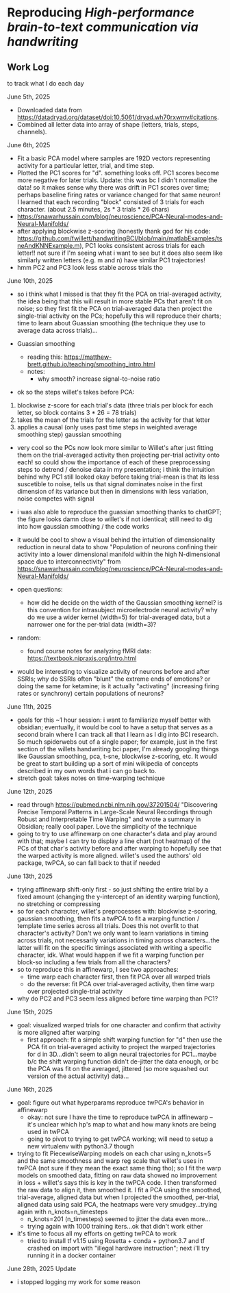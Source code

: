 # Reproducing *High-performance brain-to-text communication via handwriting*

## Work Log

to track what I do each day

June 5th, 2025
- Downloaded data from https://datadryad.org/dataset/doi:10.5061/dryad.wh70rxwmv#citations.
- Combined all letter data into array of shape (letters, trials, steps, channels).

June 6th, 2025
- Fit a basic PCA model where samples are 192D vectors representing activity for
a particular letter, trial, and time step.
- Plotted the PC1 scores for "d". something looks off. PC1 scores become more negative
for later trials. Update: this was bc I didn't normalize the data! so it makes
sense why there was drift in PC1 scores over time; perhaps baseline firing rates
or variance changed for that same neuron! I learned that each recording "block"
consisted of 3 trials for each character. (about 2.5 minutes, 2s * 3 trials * 26 chars)
- https://snawarhussain.com/blog/neuroscience/PCA-Neural-modes-and-Neural-Manifolds/
- after applying blockwise z-scoring (honestly thank god for his code: https://github.com/fwillett/handwritingBCI/blob/main/matlabExamples/tsneAndKNNExample.m), PC1 looks
consistent across trials for each letter!! not sure if I'm seeing what i want to see
but it does also seem like similarly written letters (e.g. m and n) have similar
PC1 trajectories!
- hmm PC2 and PC3 look less stable across trials tho


June 10th, 2025
- so i think what I missed is that they fit the PCA on trial-averaged activity,
the idea being that this will result in more stable PCs that aren't fit on noise;
so they first fit the PCA on trial-averaged data then project the single-trial
activity on the PCs; hopefully this will reproduce their charts; time to learn
about Guassian smoothing (the technique they use to average data across trials)...
- Guassian smoothing
  - reading this: https://matthew-brett.github.io/teaching/smoothing_intro.html
  - notes:
    - why smooth? increase signal-to-noise ratio

- ok so the steps willet's takes before PCA:
 1. blockwise z-score for each trial's data (three trials per block for each letter, so block
 contains 3 * 26 = 78 trials)
 2. takes the mean of the trials for the letter as the activity for that letter
 3. applies a causal (only uses past time steps in weighted average smoothing step)
 gaussian smoothing
- very cool so the PCs now look more similar to Willet's after just fitting them
on the trial-averaged activity then projecting per-trial activity onto each! so
could show the importance of each of these preprocessing steps to detrend /
denoise data in my presentation; i think the intuition behind why PC1 still
looked okay before taking trial-mean is that its less suscetible to noise, tells
us that signal dominates noise in the first dimension of its variance but then
in dimensions with less variation, noise competes with signal
- i was also able to reproduce the guassian smoothing thanks to chatGPT; the
figure looks damn close to willet's if not identical; still need to dig into how 
gaussian smoothing / the code works
- it would be cool to show a visual behind the intuition of dimensionality
reduction in neural data to show "Population of neurons confining their activity into a lower dimensional manifold within the high N-dimensional space due to interconnectivity" from
https://snawarhussain.com/blog/neuroscience/PCA-Neural-modes-and-Neural-Manifolds/

- open questions:
  - how did he decide on the width of the Gaussian smoothing kernel? is this
  convention for intrasubject microelectrode neural activity? why do we use a
  wider kernel (width=5) for trial-averaged data, but a narrower one for the
  per-trial data (width=3)?

- random:
  - found course notes for analyzing fMRI data: https://textbook.nipraxis.org/intro.html

- would be interesting to visualize activity of neurons before and after
  SSRIs; why do SSRIs often "blunt" the extreme ends of emotions? or doing the
  same for ketamine; is it actually "activating" (increasing firing rates or
  synchrony) certain populations of neurons?

June 11th, 2025
- goals for this ~1 hour session: i want to familiarize myself better with
obsidian; eventually, it would be cool to have a setup that serves as a second
brain where I can track all that I learn as I dig into BCI research. So much
spiderwebs out of a single paper; for example, just in the first section of the
willets handwriting bci paper, I'm already googling things like Gaussian smoothing,
pca, t-sne, blockwise z-scoring, etc. It would be great to start building up
a sort of mini wikipedia of concepts described in my own words that i can
go back to.
- stretch goal: takes notes on time-warping technique

June 12th, 2025
- read through https://pubmed.ncbi.nlm.nih.gov/37201504/ "Discovering Precise Temporal Patterns in Large-Scale Neural Recordings through Robust and Interpretable Time Warping" and wrote
a summary in Obsidian; really cool paper. Love the simplicity of the technique
- going to try to use affinewarp on one character's data and play around with that; maybe
I can try to display a line chart (not heatmap) of the PCs of that char's activity before and after
warping to hopefully see that the warped activity is more aligned. willet's used
the authors' old package, twPCA, so can fall back to that if needed

June 13th, 2025
- trying affinewarp shift-only first - so just shifting the entire trial by a fixed
amount (changing the y-intercept of an identity warping function), no stretching
or compressing
- so for each character, willet's preprocesses with: blockwise z-scoring, gaussian
smoothing, then fits a twPCA to fit a warping function / template time series
across all trials. Does this not overfit to that character's activity? Don't we
only want to learn variations in timing across trials, not necessarily variations
in timing across characters...the latter will fit on the specific timings associated
with writing a specific character, idk. What would happen if we fit a warping function per block-so including a few trials from all the characters?
- so to reproduce this in affinewarp, I see two approaches:
  - time warp each character first, then fit PCA over all warped trials
  - do the reverse: fit PCA over trial-averaged activity, then time warp over
  projected single-trial activity
- why do PC2 and PC3 seem less aligned before time warping than PC1?

June 15th, 2025
- goal: visualized warped trials for one character and confirm that activity
is more aligned after warping
  - first approach: fit a simple shift warping function for "d" then use the
  PCA fit on trial-averaged activity to project the warped trajectories for
  d in 3D...didn't seem to align neural trajectories for PC1...maybe b/c
  the shift warping function didn't de-jitter the data enough, or bc the PCA
  was fit on the averaged, jittered (so more squashed out version of the actual
  activity) data...

June 16th, 2025
- goal: figure out what hyperparams reproduce twPCA's behavior in affinewarp
  - okay: not sure I have the time to reproduce twPCA in affinewarp – it's unclear
  which hp's map to what and how many knots are being used in twPCA
  - going to pivot to trying to get twPCA working; will need to setup a new
  virtualenv with python3.7 though
- trying to fit PiecewiseWarping models on each char using n_knots=5 and the
same smoothness and warp reg scale that willet's uses in twPCA (not sure if
they mean the exact same thing tho); so I fit the warp models on smoothed data,
fitting on raw data showed no improvement in loss + willet's says this is key
in the twPCA code. I then transformed the raw data to align it, then smoothed it.
I fit a PCA using the smoothed, trial-average, aligned data but when I projected
the smoothed, per-trial, aligned data using said PCA, the heatmaps were very
smudgey...trying again with n_knots=n_timesteps
  - n_knots=201 (n_timesteps) seemed to jitter the data even more...
  - trying again with 1000 training iters...ok that didn't work either
- it's time to focus all my efforts on getting twPCA to work
  - tried to install tf v1.15 using Rosetta + conda + python3.7 and tf crashed
  on import with "illegal hardware instruction"; next i'll try running it in
  a docker container

June 28th, 2025 Update
- i stopped logging my work for some reason

